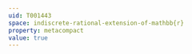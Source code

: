 ```yaml
---
uid: T001443
space: indiscrete-rational-extension-of-mathbb{r}
property: metacompact
value: true
---
```

